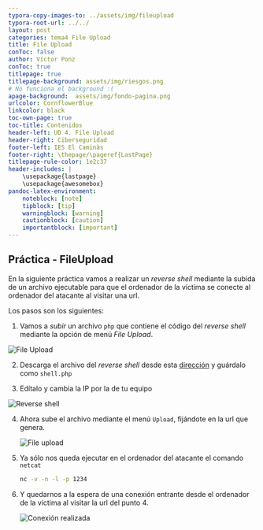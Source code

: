 ```yaml
---
typora-copy-images-to: ../assets/img/fileupload
typora-root-url: ../../
layout: post
categories: tema4 File Upload
title: File Upload
conToc: false
author: Víctor Ponz
conToc: true
titlepage: true
titlepage-background: assets/img/riesgos.png
# No funciona el background :(
apage-background:  assets/img/fondo-pagina.png
urlcolor: CornflowerBlue
linkcolor: black
toc-own-page: true
toc-title: Contenidos
header-left: UD 4. File Upload
header-right: Ciberseguridad
footer-left: IES El Caminàs
footer-right: \thepage/\pageref{LastPage}
titlepage-rule-color: 1e2c37
header-includes: |
    \usepackage{lastpage} 
    \usepackage{awesomebox}
pandoc-latex-environment:
    noteblock: [note]
    tipblock: [tip]
    warningblock: [warning]
    cautionblock: [caution]
    importantblock: [important]
---
```


## Práctica - FileUpload

En la siguiente práctica vamos a realizar un *reverse shell* mediante la subida de un archivo ejecutable para que el ordenador de la víctima se conecte al ordenador del atacante al visitar una url.

Los pasos son los siguientes:

1. Vamos a *subir* un archivo `php` que contiene el código del *reverse shell* mediante la opción de menú *File Upload*.

![File Upload](/Ciberseguridad-PePS/assets/img/fileupload/image-20210504174939266.png)

2. Descarga el archivo del *reverse shell* desde esta [dirección](https://raw.githubusercontent.com/pentestmonkey/php-reverse-shell/master/php-reverse-shell.php) y guárdalo como `shell.php`

3. Edítalo y cambia la IP por la de tu equipo

![Reverse shell](/Ciberseguridad-PePS/assets/img/fileupload/image-20210504175459944.png)



4. Ahora sube el archivo mediante el menú `Upload`, fijándote en la url que genera.
   

   ![File upload](/Ciberseguridad-PePS/assets/img/fileupload/image-20210504175752547.png)

5. Ya sólo nos queda ejecutar en el ordenador del atacante el comando `netcat`

   ```bash
   nc -v -n -l -p 1234
   ```

6. Y quedarnos a la espera de una conexión entrante desde el ordenador de la víctima al visitar la url del punto 4.

   ![Conexión realizada](/Ciberseguridad-PePS/assets/img/fileupload/image-20210504180028030.png) 

